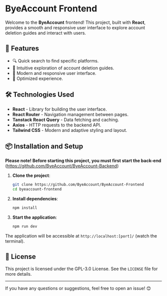 # ByeAccount Frontend

Welcome to the **ByeAccount** frontend! This project, built with **React**, provides a smooth and responsive user interface to explore account deletion guides and interact with users.

## 🚀 Features

- 🔍 Quick search to find specific platforms.
- 📌 Intuitive exploration of account deletion guides.
- 🎨 Modern and responsive user interface.
- 📱 Optimized experience.

## 🛠️ Technologies Used

- **React** - Library for building the user interface.
- **React Router** - Navigation management between pages.
- **Tanstack React Query** - Data fetching and caching.
- **Axios** - HTTP requests to the backend API.
- **Tailwind CSS** - Modern and adaptive styling and layout.

## 📦 Installation and Setup

**Please note! Before starting this project, you must first start the back-end** (https://github.com/ByeAccount/ByeAccount-Backend)

1. **Clone the project**:
   ```bash
   git clone https://github.com/ByeAccount/ByeAccount-Frontend
   cd byeaccount-frontend
   ```

2. **Install dependencies**:
   ```bash
   npm install
   ```

3. **Start the application**:
   ```bash
   npm run dev
   ```

The application will be accessible at `http://localhost:[port]/` (watch the terminal).

## 📄 License

This project is licensed under the GPL-3.0 License. See the `LICENSE` file for more details.

---

If you have any questions or suggestions, feel free to open an issue! 😊

